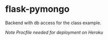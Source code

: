 # flask-pymongo
Backend with db access for the class example.

*Note Procfile needed for deployment on Heroku*
